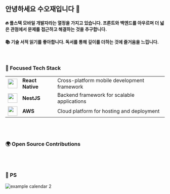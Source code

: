 ## 안녕하세요 수오재입니다 👋

#### 🔥 풀스택 모바일 개발자라는 열정을 가지고 있습니다. 프론트와 백엔드를 아우르며 더 넓은 관점에서 문제를 접근하고 해결하는 것을 추구합니다.

#### 📚 기술 서적 읽기를 좋아합니다. 독서를 통해 깊이를 더하는 것에 즐거움을 느낍니다. <br/>

<br/>

<h3>🚀 Focused Tech Stack</h3>
<table>
  <tr>
    <td><img src="https://cdn.jsdelivr.net/npm/simple-icons@8.5.0/icons/react.svg" width="30" /></td>
    <td><b>React Native</b></td>
    <td>Cross-platform mobile development framework</td>
  </tr>
  <tr>
    <td><img src="https://cdn.jsdelivr.net/npm/simple-icons@8.5.0/icons/nestjs.svg" width="30" /></td>
    <td><b>NestJS</b></td>
    <td>Backend framework for scalable applications</td>
  </tr>
  <tr>
    <td><img src="https://cdn.jsdelivr.net/npm/simple-icons@8.5.0/icons/amazonaws.svg" width="30" /></td>
    <td><b>AWS</b></td>
    <td>Cloud platform for hosting and deployment</td>
  </tr>
</table>


<br/>

#

### 🌍 Open Source Contributions

<br/>

#

### 🧩 PS

![example calendar 2](https://leetcode-solved-problems.vercel.app/api?username=suojae3&name=suojae&type=calendar&bolder=true&title=true)

